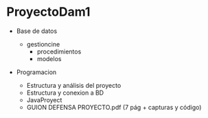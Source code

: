 # ProyectoDam1
- Base de datos
  - gestioncine
    - procedimientos
     - modelos

- Programacion
  - Estructura y análisis del proyecto
  - Estructura y conexion a BD
  - JavaProyect
  - GUION DEFENSA PROYECTO.pdf (7 pág + capturas y código)
